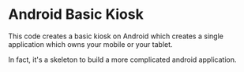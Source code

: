 # Android Basic Kiosk

This code creates a basic kiosk on Android which creates a single application which owns your mobile or your tablet.

In fact, it's a skeleton to build a more complicated android application.
